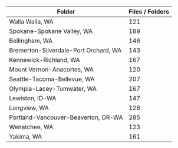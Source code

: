 | Folder                                |   Files / Folders |
|---------------------------------------|-------------------|
| Walla Walla, WA                       |               121 |
| Spokane-Spokane Valley, WA            |               189 |
| Bellingham, WA                        |               146 |
| Bremerton-Silverdale-Port Orchard, WA |               143 |
| Kennewick-Richland, WA                |               167 |
| Mount Vernon-Anacortes, WA            |               120 |
| Seattle-Tacoma-Bellevue, WA           |               207 |
| Olympia-Lacey-Tumwater, WA            |               167 |
| Lewiston, ID-WA                       |               147 |
| Longview, WA                          |               126 |
| Portland-Vancouver-Beaverton, OR-WA   |               285 |
| Wenatchee, WA                         |               123 |
| Yakima, WA                            |               161 |
